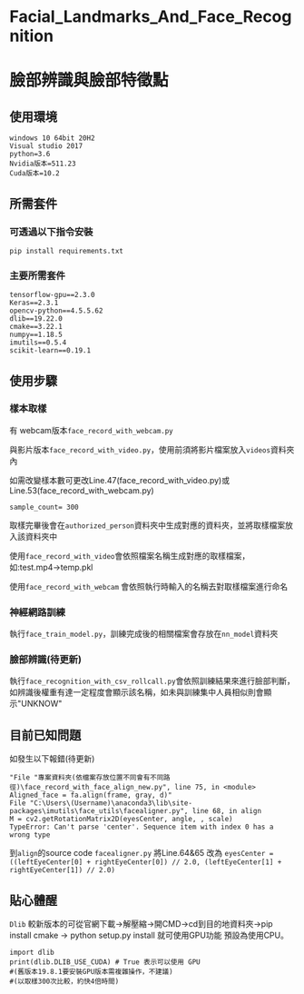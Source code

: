 ﻿# Facial_Landmarks_And_Face_Recognition

# 臉部辨識與臉部特徵點

## 使用環境

```
windows 10 64bit 20H2
Visual studio 2017
python=3.6
Nvidia版本=511.23
Cuda版本=10.2
```

## 所需套件

### 可透過以下指令安裝

```
pip install requirements.txt
```

### 主要所需套件

```
tensorflow-gpu==2.3.0
Keras==2.3.1
opencv-python==4.5.5.62
dlib==19.22.0
cmake==3.22.1
numpy==1.18.5
imutils==0.5.4
scikit-learn==0.19.1
```

## 使用步驟

### 樣本取樣

有 webcam版本`face_record_with_webcam.py`

與影片版本`face_record_with_video.py`，使用前須將影片檔案放入`videos`資料夾內

如需改變樣本數可更改Line.47(face_record_with_video.py)或
Line.53(face_record_with_webcam.py)

```
sample_count= 300
```

取樣完畢後會在`authorized_person`資料夾中生成對應的資料夾，並將取樣檔案放入該資料夾中

使用`face_record_with_video`會依照檔案名稱生成對應的取樣檔案，如:test.mp4->temp.pkl

使用`face_record_with_webcam` 會依照執行時輸入的名稱去對取樣檔案進行命名

### 神經網路訓練

執行`face_train_model.py`，訓練完成後的相關檔案會存放在`nn_model`資料夾

### 臉部辨識(待更新)

執行`face_recognition_with_csv_rollcall.py`會依照訓練結果來進行臉部判斷，如辨識後權重有達一定程度會顯示該名稱，如未與訓練集中人員相似則會顯示"UNKNOW"

## 目前已知問題

如發生以下報錯(待更新)

```
"File "專案資料夾(依檔案存放位置不同會有不同路徑)\face_record_with_face_align_new.py", line 75, in <module> Aligned_face = fa.align(frame, gray, d)"
File "C:\Users\(Username)\anaconda3\lib\site-packages\imutils\face_utils\facealigner.py", line 68, in align
M = cv2.getRotationMatrix2D(eyesCenter, angle, , scale)
TypeError: Can't parse 'center'. Sequence item with index 0 has a wrong type
```

到`align`的source code `facealigner.py` 將Line.64&65 改為 `eyesCenter = ((leftEyeCenter[0] + rightEyeCenter[0]) // 2.0, (leftEyeCenter[1] + rightEyeCenter[1]) // 2.0)`

## 貼心體醒

`Dlib` 較新版本的可從官網下載->解壓縮->開CMD->cd到目的地資料夾->pip install cmake -> python setup.py install 就可使用GPU功能 預設為使用CPU。

```----------------#Dlib GPU ----------------
import dlib
print(dlib.DLIB_USE_CUDA) # True 表示可以使用 GPU
#(舊版本19.8.1要安裝GPU版本需複雜操作，不建議)
#(以取樣300次比較，約快4倍時間)
```
